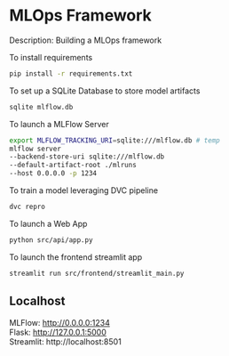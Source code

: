 # MLOps Framework

Description: Building a MLOps framework



To install requirements
```Bash
pip install -r requirements.txt
```

To set up a SQLite Database to store model artifacts
```Bash
sqlite mlflow.db
```

To launch a MLFlow Server
```Bash
export MLFLOW_TRACKING_URI=sqlite:///mlflow.db # temp
mlflow server 
--backend-store-uri sqlite:///mlflow.db
--default-artifact-root ./mlruns 
--host 0.0.0.0 -p 1234
```

To train a model leveraging DVC pipeline
```Bash
dvc repro
```

To launch a Web App
```Bash
python src/api/app.py
```

To launch the frontend streamlit app
```Bash
streamlit run src/frontend/streamlit_main.py
```

## Localhost
MLFlow: http://0.0.0.0:1234 \
Flask: http://127.0.0.1:5000 \
Streamlit: http://localhost:8501



